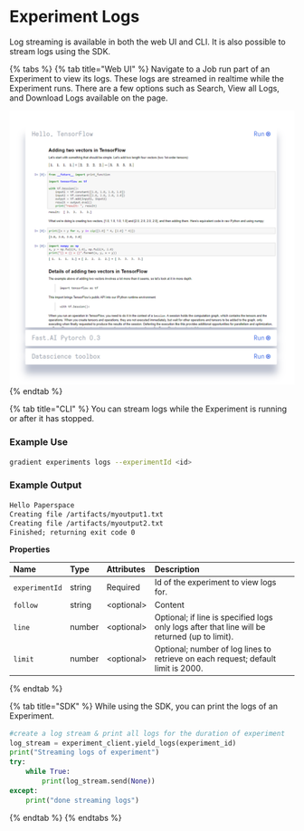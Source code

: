 # Experiment Logs

Log streaming is available in both the web UI and CLI.  It is also possible to stream logs using the SDK.  

{% tabs %}
{% tab title="Web UI" %}
Navigate to a Job run part of an Experiment to view its logs.  These logs are streamed in realtime while the Experiment runs.  There are a few options such as Search, View all Logs, and Download Logs available on the page.  

![](../../.gitbook/assets/image%20%285%29.png)
{% endtab %}

{% tab title="CLI" %}
You can stream logs while the Experiment is running or after it has stopped.‌

### Example Use

```bash
gradient experiments logs --experimentId <id>
```

### ‌Example Output

```text
Hello Paperspace
Creating file /artifacts/myoutput1.txt
Creating file /artifacts/myoutput2.txt
Finished; returning exit code 0
```

‌**Properties**

| Name | Type | Attributes | Description |
| :--- | :--- | :--- | :--- |
| `experimentId` | string | Required | Id of the experiment to view logs for. |
| `follow` | string | &lt;optional&gt; | ​Content |
| `line` | number | &lt;optional&gt; | Optional; if line is specified logs only logs after that line will be returned \(up to limit\). |
| `limit` | number | &lt;optional&gt; | Optional; number of log lines to retrieve on each request; default limit is 2000. |
{% endtab %}

{% tab title="SDK" %}
While using the SDK, you can print the logs of an Experiment.

```python
#create a log stream & print all logs for the duration of experiment
log_stream = experiment_client.yield_logs(experiment_id)
print("Streaming logs of experiment")
try:
    while True:
        print(log_stream.send(None))
except:
    print("done streaming logs")
```
{% endtab %}
{% endtabs %}

